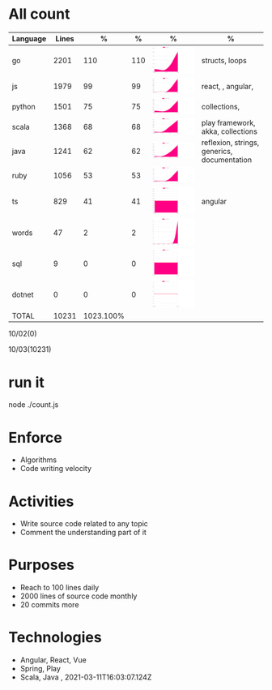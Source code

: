 # All count
|Language|Lines|%|%|%|%|
|----------|-------|--------|--------|--------|--------|
|go|2201|110|110|![go](https://raw.githubusercontent.com/kapit4n/l-10000-dev/master/go.png)|structs, loops|
|js|1979|99|99|![js](https://raw.githubusercontent.com/kapit4n/l-10000-dev/master/js.png)|react, , angular, |
|python|1501|75|75|![python](https://raw.githubusercontent.com/kapit4n/l-10000-dev/master/python.png)|collections, |
|scala|1368|68|68|![scala](https://raw.githubusercontent.com/kapit4n/l-10000-dev/master/scala.png)|play framework, akka, collections|
|java|1241|62|62|![java](https://raw.githubusercontent.com/kapit4n/l-10000-dev/master/java.png)|reflexion, strings, generics, documentation|
|ruby|1056|53|53|![ruby](https://raw.githubusercontent.com/kapit4n/l-10000-dev/master/ruby.png)||
|ts|829|41|41|![ts](https://raw.githubusercontent.com/kapit4n/l-10000-dev/master/ts.png)|angular|
|words|47|2|2|![words](https://raw.githubusercontent.com/kapit4n/l-10000-dev/master/words.png)||
|sql|9|0|0|![sql](https://raw.githubusercontent.com/kapit4n/l-10000-dev/master/sql.png)||
|dotnet|0|0|0|![dotnet](https://raw.githubusercontent.com/kapit4n/l-10000-dev/master/dotnet.png)||
|TOTAL|10231|1023.100%|
10/02(0)

10/03(10231)


# run it
node ./count.js
    
# Enforce
* Algorithms
* Code writing velocity

# Activities
* Write source code related to any topic
* Comment the understanding part of it
    
# Purposes
* Reach to 100 lines daily
* 2000 lines of source code monthly
* 20 commits more

# Technologies
* Angular, React, Vue
* Spring, Play
* Scala, Java
, 2021-03-11T16:03:07.124Z
